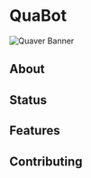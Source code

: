 # QuaBot

![Quaver Banner](https://i.imgur.com/Od0n5PO.png)

## About 

## Status

## Features

## Contributing 
